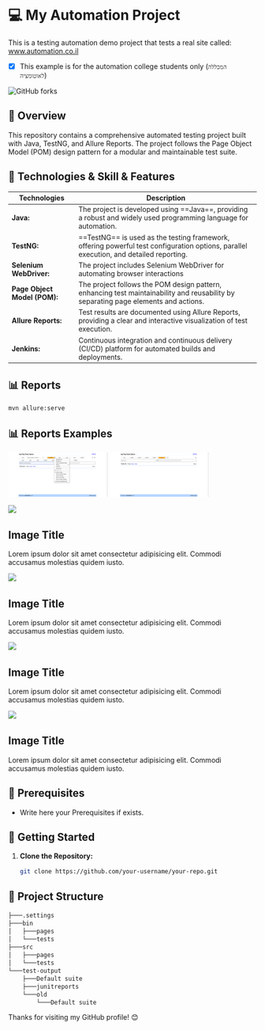 # 💻 My Automation Project 
This is a testing automation demo project that tests a real site called: www.automation.co.il
- [x] This example is for the automation college students only (`המכללה לאוטומציה`)

![GitHub forks](https://img.shields.io/badge/Number%20Of%20Students-1000+-blue)

## 📖 Overview

This repository contains a comprehensive automated testing project built with Java, TestNG, and Allure Reports. 
The project follows the Page Object Model (POM) design pattern for a modular and maintainable test suite.

## 📑 Technologies & Skill & Features
| Technologies      | Description |
| ----------- | ----------- |
| **Java:**      | The project is developed using ==Java==, providing a robust and widely used programming language for automation.       |
| **TestNG:**   | ==TestNG== is used as the testing framework, offering powerful test configuration options, parallel execution, and detailed reporting.        |
| **Selenium WebDriver:**   | The project includes Selenium WebDriver for automating browser interactions        |
| **Page Object Model (POM):**   | The project follows the POM design pattern, enhancing test maintainability and reusability by separating page elements and actions.        |
| **Allure Reports:**   | Test results are documented using Allure Reports, providing a clear and interactive visualization of test execution.        |
| **Jenkins:**   | Continuous integration and continuous delivery (CI/CD) platform for automated builds and deployments.        |


## 📊 Reports
  ```cmd
  mvn allure:serve
  ```
## 📊 Reports Examples
<p>
  <img src="ScreenShots/tc02_addTask1615288676297.jpg" width="40%" title="Example for screenshot on failure">
  <img src="ScreenShots/tc01_addTask1614893191281.jpg" width="40%" alt="Example for screenshot on failure">
</p>
<link rel="stylesheet" href="style.css">
<p>
<div class="container">
  <div class="box">
    <div class="imgBx">
      <img src="https://images.unsplash.com/photo-1579748138140-ce9ef2c32db1?ixlib=rb-1.2.1&ixid=eyJhcHBfaWQiOjEyMDd9&auto=format&fit=crop&w=634&q=80">
    </div>
    <div class="content">
      <div>
        <h2>Image Title</h2>
        <p>Lorem ipsum dolor sit amet consectetur adipisicing elit. Commodi accusamus molestias quidem iusto.
        </p>
      </div>
    </div>
  </div>
  <div class="box">
    <div class="imgBx">
      <img src="https://images.unsplash.com/photo-1579639782539-15cc6c0be63f?ixlib=rb-1.2.1&ixid=eyJhcHBfaWQiOjEyMDd9&auto=format&fit=crop&w=634&q=80">
    </div>
    <div class="content">
      <div>
        <h2>Image Title</h2>
        <p>Lorem ipsum dolor sit amet consectetur adipisicing elit. Commodi accusamus molestias quidem iusto.
        </p>
      </div>
    </div>
  </div>
  <div class="box">
    <div class="imgBx">
      <img src="https://images.unsplash.com/photo-1603984362497-0a878f607b92?ixlib=rb-1.2.1&ixid=eyJhcHBfaWQiOjEyMDd9&auto=format&fit=crop&w=700&q=80">
    </div>
    <div class="content">
      <div>
        <h2>Image Title</h2>
        <p>Lorem ipsum dolor sit amet consectetur adipisicing elit. Commodi accusamus molestias quidem iusto.
        </p>
      </div>
    </div>
  </div>
  <div class="box">
    <div class="imgBx">
      <img src="https://images.unsplash.com/photo-1579310962131-aa21f240d986?ixlib=rb-1.2.1&ixid=eyJhcHBfaWQiOjEyMDd9&auto=format&fit=crop&w=1234&q=80">
    </div>
    <div class="content">
      <div>
        <h2>Image Title</h2>
        <p>Lorem ipsum dolor sit amet consectetur adipisicing elit. Commodi accusamus molestias quidem iusto.
        </p>
      </div>
    </div>
  </div>
</div>

  
</p>

## 📖 Prerequisites

- Write here your Prerequisites if exists.

## 🚀 Getting Started

1. **Clone the Repository:**
   ```bash
   git clone https://github.com/your-username/your-repo.git
    ```

## 📁 Project Structure
```
├───.settings
├───bin
│   ├───pages
│   └───tests
├───src
│   ├───pages
│   └───tests
└───test-output
    ├───Default suite
    ├───junitreports
    └───old
        └───Default suite
```

Thanks for visiting my GitHub profile! 😊




